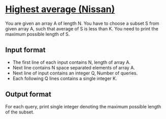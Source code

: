 # [Highest average (Nissan)][link]

You are given an array A of length N. You have to choose a subset S from given array A, such that average of S is less than K. You need to print the maximum possible length of S.

## Input format

- The first line of each input contains N, length of array A.
- Next line contains N space separated elements of array A.
- Next line of input contains an integer Q, Number of queries.
- Each following Q lines contains a single integer K.

## Output format

For each query, print single integer denoting the maximum possible length of the subset.

[link]: https://www.hackerearth.com/practice/algorithms/searching/binary-search/practice-problems/algorithm/highest-average-64bdd761/
